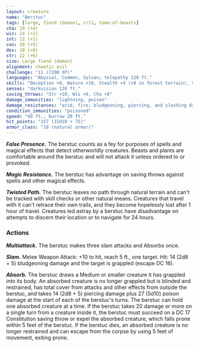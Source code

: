 ```yaml
---
layout: creature
name: "Berstuc"
tags: [large, fiend (demon), cr11, tome-of-beasts]
cha: 19 (+4)
wis: 14 (+2)
int: 12 (+1)
con: 20 (+5)
dex: 10 (+0)
str: 22 (+6)
size: Large fiend (demon)
alignment: chaotic evil
challenge: "11 (7200 XP)"
languages: "Abyssal, Common, Sylvan; telepathy 120 ft."
skills: "Deception +8, Nature +10, Stealth +4 (+8 in forest terrain), Survival +6"
senses: "darkvision 120 ft."
saving_throws: "Str +10, Wis +6, Cha +8"
damage_immunities: "lightning, poison"
damage_resistances: "acid, fire; bludgeoning, piercing, and slashing damage from nonmagical weapons"
condition_immunities: "poisoned"
speed: "40 ft., burrow 20 ft."
hit_points: "157 (15d10 + 75)"
armor_class: "18 (natural armor)"
---
```


***False Presence.*** The berstuc counts as a fey for purposes of spells and magical effects that detect otherworldly creatures. Beasts and plants are comfortable around the berstuc and will not attack it unless ordered to or provoked.

***Magic Resistance.*** The berstuc has advantage on saving throws against spells and other magical effects.

***Twisted Path.*** The berstuc leaves no path through natural terrain and can't be tracked with skill checks or other natural means. Creatures that travel with it can't retrace their own trails, and they become hopelessly lost after 1 hour of travel. Creatures led astray by a berstuc have disadvantage on attempts to discern their location or to navigate for 24 hours.

### Actions

***Multiattack.*** The berstuc makes three slam attacks and Absorbs once.

***Slam.*** Melee Weapon Attack: +10 to hit, reach 5 ft., one target. Hit: 14 (2d8 + 5) bludgeoning damage and the target is grappled (escape DC 16).

***Absorb.*** The berstuc draws a Medium or smaller creature it has grappled into its body. An absorbed creature is no longer grappled but is blinded and restrained, has total cover from attacks and other effects from outside the berstuc, and takes 14 (2d8 + 5) piercing damage plus 27 (5d10) poison damage at the start of each of the berstuc's turns. The berstuc can hold one absorbed creature at a time. If the berstuc takes 20 damage or more on a single turn from a creature inside it, the berstuc must succeed on a DC 17 Constitution saving throw or expel the absorbed creature, which falls prone within 5 feet of the berstuc. If the berstuc dies, an absorbed creature is no longer restrained and can escape from the corpse by using 5 feet of movement, exiting prone.

